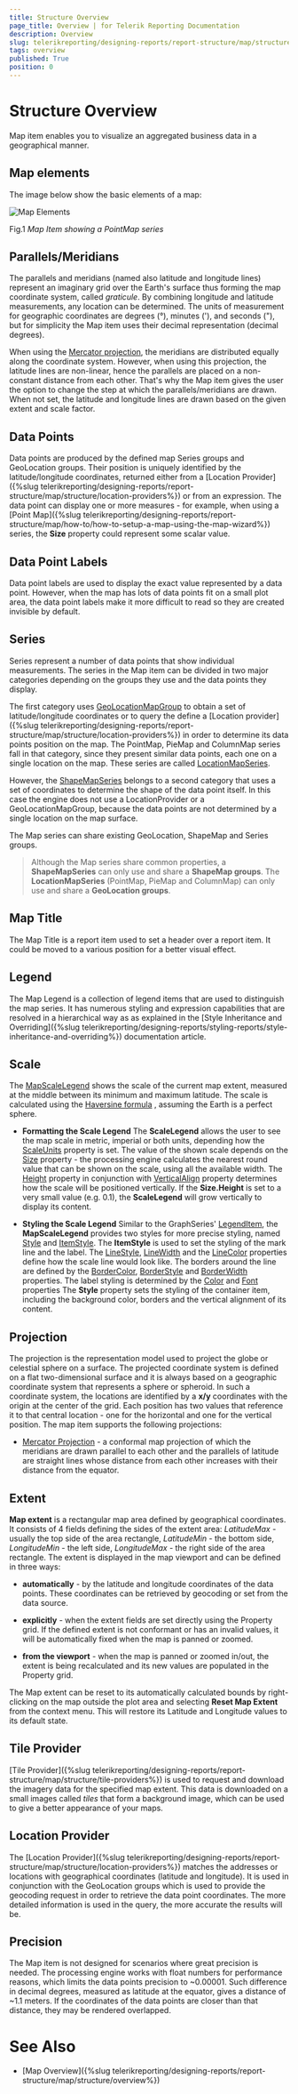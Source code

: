 ```yaml
---
title: Structure Overview
page_title: Overview | for Telerik Reporting Documentation
description: Overview
slug: telerikreporting/designing-reports/report-structure/map/structure/overview
tags: overview
published: True
position: 0
---
```


# Structure Overview



Map item enables you to visualize an aggregated business data in a geographical manner.

## Map elements

The image below show the basic elements of a map:  

  ![Map Elements](images/Map/MapElements.png)

Fig.1 *Map Item showing a PointMap series* 

## Parallels/Meridians

The parallels and meridians (named also latitude and longitude lines) represent an imaginary grid over the Earth's surface           thus forming the map coordinate system, called *graticule*. By combining longitude and latitude measurements, any location can be determined.           The units of measurement for geographic coordinates are degrees (°), minutes ('), and seconds ("), but for simplicity the Map item           uses their decimal representation (decimal degrees).         

When using the [Mercator projection](d41d4d88-13f3-465f-9e28-db79c99fb0a4#projection), the meridians are distributed equally along the coordinate system.           However, when using this projection, the latitude lines are non-linear, hence the parallels are placed on a non-constant distance from each other.           That's why the Map item gives the user the option to change the step at which the parallels/meridians are drawn.           When not set, the latitude and longitude lines are drawn based on the given extent and scale factor.         

## Data Points

Data points are produced by the defined map Series groups and GeoLocation groups. Their position is uniquely identified by the latitude/longitude           coordinates, returned either from a [Location Provider]({%slug telerikreporting/designing-reports/report-structure/map/structure/location-providers%}) or from an expression. The data point can display one or more measures -           for example, when using a [Point Map]({%slug telerikreporting/designing-reports/report-structure/map/how-to/how-to-setup-a-map-using-the-map-wizard%}) series, the __Size__            property could represent some scalar value.         

## Data Point Labels

Data point labels are used to display the exact value represented by a data point. However, when the map has lots of data points           fit on a small plot area, the data point labels make it more difficult to read so they are created invisible by default.         

## Series

Series represent a number of data points that show individual measurements. The series in the Map item can be divided in two major categories           depending on the groups they use and the data points they display.         

The first category uses  [GeoLocationMapGroup](/reporting/api/Telerik.Reporting.GeoLocationMapGroup)            to obtain a set of latitude/longitude coordinates or to query the define a [Location provider]({%slug telerikreporting/designing-reports/report-structure/map/structure/location-providers%})           in order to determine its data points position on the map. The PointMap, PieMap and ColumnMap series fall in that category, since they present similar           data points, each one on a single location on the map. These series are called  [LocationMapSeries](/reporting/api/Telerik.Reporting.LocationMapSeries).         

However, the  [ShapeMapSeries](/reporting/api/Telerik.Reporting.ShapeMapSeries)  belongs to a second category that uses a set of coordinates           to determine the shape of the data point itself. In this case the engine does not use a LocationProvider or a GeoLocationMapGroup, because the data points           are not determined by a single location on the map surface.         

The Map series can share existing GeoLocation, ShapeMap and Series groups.

> Although the Map series share common properties, a  __ShapeMapSeries__  can only use and share a  __ShapeMap groups__.             The  __LocationMapSeries__  (PointMap, PieMap and ColumnMap) can only use and share a  __GeoLocation groups__.           

## Map Title

The Map Title is a report item used to set a header over a report item. It could be moved to a various position for a better visual effect.         

## Legend

The Map Legend is a collection of legend items that are used to distinguish the map series. It has numerous styling and expression           capabilities that are resolved in a hierarchical way as as explained in the           [Style Inheritance and Overriding]({%slug telerikreporting/designing-reports/styling-reports/style-inheritance-and-overriding%}) documentation article.         

## Scale

The  [MapScaleLegend](/reporting/api/Telerik.Reporting.MapScaleLegend)  shows the scale of the current map extent,           measured at the middle between its minimum and maximum latitude.           The scale is calculated using the            [Haversine formula](http://en.wikipedia.org/wiki/Haversine_formula)         , assuming the Earth is a perfect sphere.         

* __Formatting the Scale Legend__ The __ScaleLegend__  allows the user to see the map scale in metric, imperial or both units, depending how the                [ScaleUnits](/reporting/api/Telerik.Reporting.MapScaleLegend#Telerik_Reporting_MapScaleLegend_ScaleUnits)  property is set.               The value of the shown scale depends on the  [Size](/reporting/api/Telerik.Reporting.MapScaleLegend#Telerik_Reporting_MapScaleLegend_Size)  property -               the processing engine calculates the nearest round value that can be               shown on the scale, using all the available width. The  [Height](/reporting/api/Telerik.Reporting.Drawing.SizeU#Telerik_Reporting_Drawing_SizeU_Height)                property in conjunction with  [VerticalAlign](/reporting/api/Telerik.Reporting.Drawing.VerticalAlign)  property               determines how the scale will be positioned vertically. If the __Size.Height__  is set to a very small value (e.g. 0.1),               the __ScaleLegend__  will grow vertically to display its content.             

* __Styling the Scale Legend__ Similar to the GraphSeries'  [LegendItem](/reporting/api/Telerik.Reporting.LegendItem), the __MapScaleLegend__                provides two styles for more precise styling, named                [Style](/reporting/api/Telerik.Reporting.MapScaleLegend#Telerik_Reporting_MapScaleLegend_Style)  and                [ItemStyle](/reporting/api/Telerik.Reporting.MapScaleLegend#Telerik_Reporting_MapScaleLegend_ItemStyle).               The __ItemStyle__  is used to set the styling of the mark line and the label. The                [LineStyle](/reporting/api/Telerik.Reporting.Drawing.Style#Telerik_Reporting_Drawing_Style_LineStyle),                [LineWidth](/reporting/api/Telerik.Reporting.Drawing.Style#Telerik_Reporting_Drawing_Style_LineWidth)  and the                [LineColor](/reporting/api/Telerik.Reporting.Drawing.Style#Telerik_Reporting_Drawing_Style_LineColor)                properties define how the scale line would look like. The borders around the line are defined by the                [BorderColor](/reporting/api/Telerik.Reporting.Drawing.Style#Telerik_Reporting_Drawing_Style_BorderColor),                [BorderStyle](/reporting/api/Telerik.Reporting.Drawing.Style#Telerik_Reporting_Drawing_Style_BorderStyle)  and                [BorderWidth](/reporting/api/Telerik.Reporting.Drawing.Style#Telerik_Reporting_Drawing_Style_BorderWidth)  properties.               The label styling is determined by the                [Color](/reporting/api/Telerik.Reporting.Drawing.Style#Telerik_Reporting_Drawing_Style_Color)  and                [Font](/reporting/api/Telerik.Reporting.Drawing.Style#Telerik_Reporting_Drawing_Style_Font)  properties               The __Style__  property sets the styling of the container item, including the background color, borders               and the vertical alignment of its content.             

## Projection

The projection is the representation model used to project the globe or celestial sphere on a surface. The projected coordinate system is defined           on a flat two-dimensional surface and it is always based on a geographic coordinate system that represents a sphere or spheroid.           In such a coordinate system, the locations are identified by a __x/y__  coordinates with the origin at the center of the grid.           Each position has two values that reference it to that central location - one for the horizontal and one for the vertical position.           The map item supports the following projections:         

*  [Mercator Projection](http://en.wikipedia.org/wiki/Mercator_projection)  - a conformal map projection of which the meridians are drawn parallel to each other and the parallels of latitude               are straight lines whose distance from each other increases with their distance from the equator.             

## Extent

__Map extent__  is a rectangular map area defined by geographical coordinates. It consists of 4 fields defining the sides           of the extent area: *LatitudeMax*  - usually the top side of the area rectangle,           *LatitudeMin*  - the bottom side,           *LongitudeMin*  - the left side,           *LongitudeMax*  - the right side of the area rectangle. The extent is displayed in the map viewport and can be defined in three ways:         

* __automatically__  - by the latitude and longitude coordinates of the data points. These coordinates can be retrieved               by geocoding or set from the data source.             

* __explicitly__  - when the extent fields are set directly using the Property grid. If the defined extent is not conformant               or has an invalid values, it will be automatically fixed when the map is panned or zoomed.             

* __from the viewport__  - when the map is panned or zoomed in/out, the extent is being recalculated and its new values are               populated in the Property grid.             

The Map extent can be reset to its automatically calculated bounds by right-clicking on the map outside the plot area and selecting           __Reset Map Extent__  from the context menu. This will restore its Latitude and Longitude values to its default state.         

## Tile Provider

[Tile Provider]({%slug telerikreporting/designing-reports/report-structure/map/structure/tile-providers%}) is used to request and download the imagery data for the specified map extent.           This data is downloaded on a small images called *tiles*  that form a background image, which can be used to           give a better appearance of your maps.         

## Location Provider

The [Location Provider]({%slug telerikreporting/designing-reports/report-structure/map/structure/location-providers%}) matches the addresses or locations with geographical coordinates (latitude and longitude).           It is used in conjunction with the GeoLocation groups which is used to provide the geocoding request in order to retrieve the data point coordinates.           The more detailed information is used in the query, the more accurate the results will be.         

## Precision

The Map item is not designed for scenarios where great precision is needed. The processing engine works with float numbers for performance reasons, which limits the data points precision to ~0.00001. Such difference in decimal degrees, measured as latitude at the equator, gives a distance of ~1.1 meters. If the coordinates of the data points are closer than that distance, they may be rendered overlapped.         

# See Also

 

* [Map Overview]({%slug telerikreporting/designing-reports/report-structure/map/structure/overview%})

